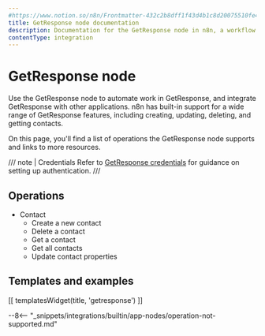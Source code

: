 ```yaml
---
#https://www.notion.so/n8n/Frontmatter-432c2b8dff1f43d4b1c8d20075510fe4
title: GetResponse node documentation
description: Documentation for the GetResponse node in n8n, a workflow automation platform. Includes details of operations and configuration, and links to examples and credentials information.
contentType: integration
---
```


# GetResponse node

Use the GetResponse node to automate work in GetResponse, and integrate GetResponse with other applications. n8n has built-in support for a wide range of GetResponse features, including creating, updating, deleting, and getting contacts. 

On this page, you'll find a list of operations the GetResponse node supports and links to more resources.

/// note | Credentials
Refer to [GetResponse credentials](/integrations/builtin/credentials/getresponse/) for guidance on setting up authentication. 
///

## Operations

* Contact
    * Create a new contact
    * Delete a contact
    * Get a contact
    * Get all contacts
    * Update contact properties

## Templates and examples

<!-- see https://www.notion.so/n8n/Pull-in-templates-for-the-integrations-pages-37c716837b804d30a33b47475f6e3780 -->
[[ templatesWidget(title, 'getresponse') ]]

--8<-- "_snippets/integrations/builtin/app-nodes/operation-not-supported.md"

